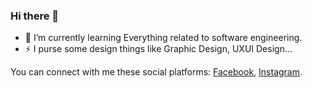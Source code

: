 ### Hi there 👋

- 🌱 I’m currently learning Everything related to software engineering.
- ⚡ I purse some design things like Graphic Design, UXUI Design...

You can connect with me these social platforms: [Facebook](https://www.facebook.com/bmargd), [Instagram](https://www.instagram.com/margadbt).
